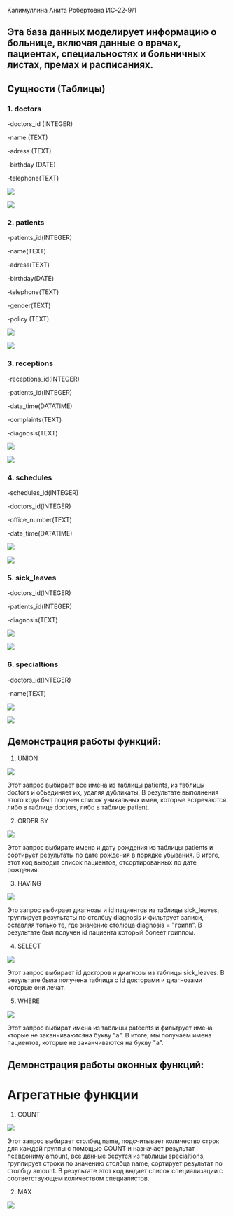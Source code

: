 Калимуллина Анита Робертовна ИС-22-9/1

## Эта база данных моделирует информацию о больнице, включая данные о врачах, пациентах, специальностях и больничных листах, премах и расписаниях. 

## Сущности (Таблицы)

### 1. doctors

-doctors_id (INTEGER)

-name (TEXT)

-adress (TEXT)

-birthday (DATE)

-telephone(TEXT) 
       
![](screen/doctors.png)

![](screen/doctorsb.png)

### 2. patients

-patients_id(INTEGER)

-name(TEXT)  

-adress(TEXT)

-birthday(DATE)

-telephone(TEXT)

-gender(TEXT)

-policy (TEXT)

![](screen/patients.png)

![](screen/patientsb.png)

### 3. receptions

-receptions_id(INTEGER)

-patients_id(INTEGER)

-data_time(DATATIME)

-complaints(TEXT) 

-diagnosis(TEXT) 

![](screen/receptions.png)

![](screen/receptionsb.png)

### 4. schedules

-schedules_id(INTEGER)

-doctors_id(INTEGER)

-office_number(TEXT) 

-data_time(DATATIME)

![](screen/schedules.png)

![](screen/schedulesb.png)

### 5. sick_leaves

-doctors_id(INTEGER)

-patients_id(INTEGER)

-diagnosis(TEXT) 

![](screen/sick_leaves.png)

![](screen/sick_leavesb.png)

### 6. specialtions

-doctors_id(INTEGER)

-name(TEXT) 

![](screen/spicialitions.png)

![](screen/specialitionsb.png)

## Демонстрация работы функций:
1. UNION 

![](CODE/UNION.png)

Этот запрос выбирает все имена из таблицы patients, из таблицы doctors и обьединяет их, удаляя дубликаты. В результате выполнения этого кода был получен список уникальных имен, которые встречаются либо в таблице doctors, либо в таблице patient.

2. ORDER BY

![](CODE/ORDERBY.png)

Этот запрос выбирате имена и дату рождения из таблицы patients и сортирует результаты по дате рождения в порядке убывания. В итоге, этот код выводит список пациентов, отсортированных по дате рождения.

3. HAVING

![](CODE/HAVING.png)

Это запрос выбирает диагнозы и id пациентов из таблицы sick_leaves, группирует результаты по столбцу diagnosis и фильтрует записи, оставляя только те, где значение столюца diagnosis = "грипп". В результате был получен id пациента который болеет гриппом.

4. SELECT 

![](CODE/SELECT.png)

Этот запрос выбирает id докторов и диагнозы из таблицы sick_leaves. В результате была получена таблица с id докторами и диагнозами которые они лечат.

5. WHERE
 
![](CODE/WHERE.png)

Этот запрос выбират имена из таблицы pateents и фильтрует имена, кторые не заканчиваютсяна букву "а". В итоге, мы получаем имена пациентов, которые не заканчиваются на букву "а".

## Демонстрация работы оконных функций:

# Агрегатные функции

1. COUNT

![](CODE/COUNT.png)

Этот запрос выбирает столбец name, подсчитывает количество строк для каждой группы с помощью COUNT и назначает результат псевдониму amount, все данные берутся из таблицы specialtions, группирует строки по значению столбца name, сортирует результат по столбцу amount. В результате этот код выдает список специализации с соответствующем количеством специалистов.

2. MAX 

![](CODE/MAX.png)










